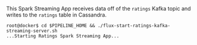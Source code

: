 This Spark Streaming App receives data off of the `ratings` Kafka topic and writes to the `ratings` table in Cassandra. 
```
root@docker$ cd $PIPELINE_HOME && ./flux-start-ratings-kafka-streaming-server.sh
...Starting Ratings Spark Streaming App...
```